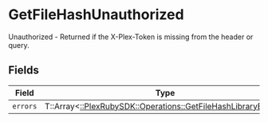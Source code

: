 # GetFileHashUnauthorized

Unauthorized - Returned if the X-Plex-Token is missing from the header or query.


## Fields

| Field                                                                                                                | Type                                                                                                                 | Required                                                                                                             | Description                                                                                                          |
| -------------------------------------------------------------------------------------------------------------------- | -------------------------------------------------------------------------------------------------------------------- | -------------------------------------------------------------------------------------------------------------------- | -------------------------------------------------------------------------------------------------------------------- |
| `errors`                                                                                                             | T::Array<[::PlexRubySDK::Operations::GetFileHashLibraryErrors](../../models/operations/getfilehashlibraryerrors.md)> | :heavy_minus_sign:                                                                                                   | N/A                                                                                                                  |